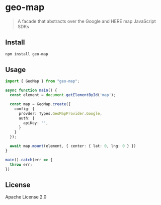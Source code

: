 # geo-map

> A facade that abstracts over the Google and HERE map JavaScript SDKs

## Install

```sh
npm install geo-map
```

## Usage

```ts
import { GeoMap } from "geo-map";

async function main() {
  const element = document.getElementById('map');

  const map = GeoMap.create({
    config: {
      provder: Types.GeoMapProvider.Google,
      auth: {
        apiKey: '',
      }
    }
  });

  await map.mount(element, { center: { lat: 0, lng: 0 } })
}

main().catch(err => {
  throw err;
})
```

## License

Apache License 2.0